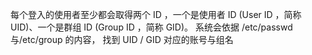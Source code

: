 每个登入的使用者至少都会取得两个 ID ，一个是使用者 ID (User ID ，简称UID)、一个是群组 ID (Group ID ，简称 GID)。
系统会依据 /etc/passwd 与/etc/group 的内容， 找到 UID / GID 对应的账号与组名